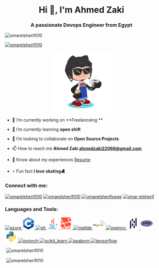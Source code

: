 
<h1 align="center">Hi 👋, I'm Ahmed Zaki</h1>
<h3 align="center">A passionate Devops Engineer  from Egypt</h3>

<p align="left"> <img src="https://komarev.com/ghpvc/?username=omarelsherif010&label=Profile%20views&color=0e75b6&style=flat" alt="omarelsherif010" /> </p>

<p align="left"> <a href="https://twitter.com/omarelsherif010" target="blank"><img src="https://img.shields.io/twitter/follow/omarelsherif010?logo=twitter&style=for-the-badge" alt="omarelsherif010" /></a> </p>

<div align=center>
        <img src="https://raw.githubusercontent.com/AhmedFathyDev/AhmedFathyDev/main/GitHub.png" alt="GitHub Octocat Drinking a Cup of Coffee" height="200">
    </div>

- 🔭 I’m currently working on **Freelanceing  **

- 🌱 I’m currently learning **open shift**

- 👯 I’m looking to collaborate on **Open Source Projects**

- 📫 How to reach me **Ahmed Zaki <ahmedzaki22066@gmail.com>**

- 📄 Know about my experiences [Resume]([https://drive.google.com/file/d/1kbjtSYr9VGW5TiaUtpvCzCluo-D0ROUE/view?usp=sharing](https://drive.google.com/file/d/1e6ZrztkdncU_2Gz2zJlUal49EHPzo3oh/view?usp=drive_link))

- ⚡ Fun fact **I love skating⛸️**

<h3 align="left">Connect with me:</h3>
<p align="left">
<a href="https://twitter.com/omarelsherif010" target="blank"><img align="center" src="https://raw.githubusercontent.com/rahuldkjain/github-profile-readme-generator/master/src/images/icons/Social/twitter.svg" alt="omarelsherif010" height="30" width="40" /></a>
<a href="https://linkedin.com/in/omarelsherif010" target="blank"><img align="center" src="https://raw.githubusercontent.com/rahuldkjain/github-profile-readme-generator/master/src/images/icons/Social/linked-in-alt.svg" alt="omarelsherif010" height="30" width="40" /></a>
<a href="https://fb.com/omarelsherifpage" target="blank"><img align="center" src="https://raw.githubusercontent.com/rahuldkjain/github-profile-readme-generator/master/src/images/icons/Social/facebook.svg" alt="omarelsherifpage" height="30" width="40" /></a>
<a href="https://www.youtube.com/channel/UCSbQpX2FwjmiG_3znl5UodA" target="blank"><img align="center" src="https://raw.githubusercontent.com/rahuldkjain/github-profile-readme-generator/master/src/images/icons/Social/youtube.svg" alt="omar elsherif" height="30" width="40" /></a>
</p>

<h3 align="left">Languages and Tools:</h3>
<p align="left"> <a href="https://azure.microsoft.com/en-in/" target="_blank" rel="noreferrer"> <img src="https://www.vectorlogo.zone/logos/microsoft_azure/microsoft_azure-icon.svg" alt="azure" width="40" height="40"/> </a> <a href="https://www.w3schools.com/cpp/" target="_blank" rel="noreferrer"> <img src="https://raw.githubusercontent.com/devicons/devicon/master/icons/cplusplus/cplusplus-original.svg" alt="cplusplus" width="40" height="40"/> </a> <a href="https://git-scm.com/" target="_blank" rel="noreferrer"> <img src="https://www.vectorlogo.zone/logos/git-scm/git-scm-icon.svg" alt="git" width="40" height="40"/> </a> <a href="https://www.java.com" target="_blank" rel="noreferrer"> <img src="https://raw.githubusercontent.com/devicons/devicon/master/icons/java/java-original.svg" alt="java" width="40" height="40"/> </a> <a href="https://laravel.com/" target="_blank" rel="noreferrer"> <img src="https://raw.githubusercontent.com/devicons/devicon/master/icons/laravel/laravel-plain-wordmark.svg" alt="laravel" width="40" height="40"/> </a> <a href="https://www.mathworks.com/" target="_blank" rel="noreferrer"> <img src="https://upload.wikimedia.org/wikipedia/commons/2/21/Matlab_Logo.png" alt="matlab" width="40" height="40"/> </a> <a href="https://www.mysql.com/" target="_blank" rel="noreferrer"> <img src="https://raw.githubusercontent.com/devicons/devicon/master/icons/mysql/mysql-original-wordmark.svg" alt="mysql" width="40" height="40"/> </a> <a href="https://opencv.org/" target="_blank" rel="noreferrer"> <img src="https://www.vectorlogo.zone/logos/opencv/opencv-icon.svg" alt="opencv" width="40" height="40"/> </a> <a href="https://pandas.pydata.org/" target="_blank" rel="noreferrer"> <img src="https://raw.githubusercontent.com/devicons/devicon/2ae2a900d2f041da66e950e4d48052658d850630/icons/pandas/pandas-original.svg" alt="pandas" width="40" height="40"/> </a> <a href="https://www.php.net" target="_blank" rel="noreferrer"> <img src="https://raw.githubusercontent.com/devicons/devicon/master/icons/php/php-original.svg" alt="php" width="40" height="40"/> </a> <a href="https://www.python.org" target="_blank" rel="noreferrer"> <img src="https://raw.githubusercontent.com/devicons/devicon/master/icons/python/python-original.svg" alt="python" width="40" height="40"/> </a> <a href="https://pytorch.org/" target="_blank" rel="noreferrer"> <img src="https://www.vectorlogo.zone/logos/pytorch/pytorch-icon.svg" alt="pytorch" width="40" height="40"/> </a> <a href="https://scikit-learn.org/" target="_blank" rel="noreferrer"> <img src="https://upload.wikimedia.org/wikipedia/commons/0/05/Scikit_learn_logo_small.svg" alt="scikit_learn" width="40" height="40"/> </a> <a href="https://seaborn.pydata.org/" target="_blank" rel="noreferrer"> <img src="https://seaborn.pydata.org/_images/logo-mark-lightbg.svg" alt="seaborn" width="40" height="40"/> </a> <a href="https://www.tensorflow.org" target="_blank" rel="noreferrer"> <img src="https://www.vectorlogo.zone/logos/tensorflow/tensorflow-icon.svg" alt="tensorflow" width="40" height="40"/> </a> </p>

<!-- <p><img align="left" src="https://github-readme-stats.vercel.app/api/top-langs?username=omarelsherif010&show_icons=true&locale=en&layout=compact" alt="omarelsherif010" /></p> -->

<p>&nbsp;<img align="center" src="https://github-readme-stats.vercel.app/api?username=omarelsherif010&show_icons=true&locale=en&&layout=compact" alt="omarelsherif010" /></p>

<p>&nbsp;<img align="center" src="https://github-readme-streak-stats.herokuapp.com/?user=omarelsherif010&" alt="omarelsherif010" /></p> 
